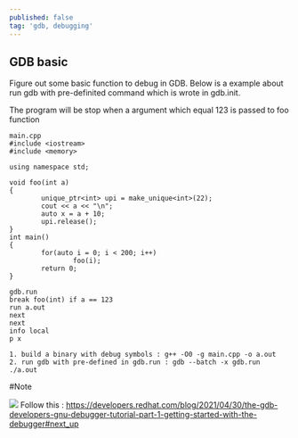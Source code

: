 ```yaml
---
published: false
tag: 'gdb, debugging'
---
```

## GDB basic

Figure out some basic function to debug in GDB.
Below is a example about run gdb with pre-definited command which is wrote in gdb.init.  

The program will be stop when a argument which equal 123 is passed to foo function

```
main.cpp
#include <iostream>
#include <memory>

using namespace std;

void foo(int a)
{
        unique_ptr<int> upi = make_unique<int>(22);
        cout << a << "\n";
        auto x = a + 10;
        upi.release();
}
int main()
{
        for(auto i = 0; i < 200; i++)
                foo(i);
        return 0;
}

gdb.run
break foo(int) if a == 123
run a.out
next
next
info local
p x

```

```
1. build a binary with debug symbols : g++ -O0 -g main.cpp -o a.out   
2. run gdb with pre-defined in gdb.run : gdb --batch -x gdb.run ./a.out    
```

#Note  

![]({{site.baseurl}}/)
Follow this : https://developers.redhat.com/blog/2021/04/30/the-gdb-developers-gnu-debugger-tutorial-part-1-getting-started-with-the-debugger#next_up

